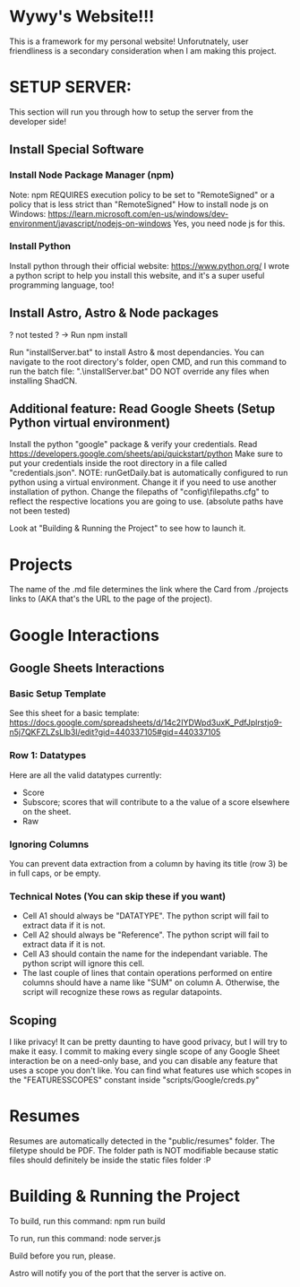 # Wywy's Website!!!
This is a framework for my personal website! Unforutnately, user friendliness is a secondary consideration when I am making this project.

# SETUP SERVER:
This section will run you through how to setup the server from the developer side!
## Install Special Software
### Install Node Package Manager (npm)
Note: npm REQUIRES execution policy to be set to "RemoteSigned" or a policy that is less strict than "RemoteSigned"
How to install node js on Windows: https://learn.microsoft.com/en-us/windows/dev-environment/javascript/nodejs-on-windows
Yes, you need node js for this.

### Install Python
Install python through their official website: https://www.python.org/
I wrote a python script to help you install this website, and it's a super useful programming language, too!

## Install Astro, Astro & Node packages
? not tested ? -> Run npm install

Run "installServer.bat" to install Astro & most dependancies.
You can navigate to the root directory's folder, open CMD, and run this command to run the batch file: ".\installServer.bat"
DO NOT override any files when installing ShadCN.

## Additional feature: Read Google Sheets (Setup Python virtual environment)
Install the python "google" package & verify your credentials. Read https://developers.google.com/sheets/api/quickstart/python
Make sure to put your credentials inside the root directory in a file called "credentials.json".
NOTE: runGetDaily.bat is automatically configured to run python using a virtual environment. Change it if you need to use another installation of python.
Change the filepaths of "config\filepaths.cfg" to reflect the respective locations you are going to use. (absolute paths have not been tested)

Look at "Building & Running the Project" to see how to launch it.

# Projects
The name of the .md file determines the link where the Card from ./projects links to (AKA that's the URL to the page of the project).

# Google Interactions

## Google Sheets Interactions
### Basic Setup Template
See this sheet for a basic template:
https://docs.google.com/spreadsheets/d/14c2IYDWpd3uxK_PdfJplrstjo9-n5j7QKFZLZsLIb3I/edit?gid=440337105#gid=440337105

### Row 1: Datatypes
Here are all the valid datatypes currently:
* Score
* Subscore; scores that will contribute to a the value of a score elsewhere on the sheet.
* Raw

### Ignoring Columns
You can prevent data extraction from a column by having its title (row 3) be in full caps, or be empty.

### Technical Notes (You can skip these if you want)
* Cell A1 should always be "DATATYPE". The python script will fail to extract data if it is not.
* Cell A2 should always be "Reference". The python script will fail to extract data if it is not.
* Cell A3 should contain the name for the independant variable. The python script will ignore this cell.
* The last couple of lines that contain operations performed on entire columns should have a name like "SUM" on column A. Otherwise, the script will recognize these rows as regular datapoints.

## Scoping
I like privacy! It can be pretty daunting to have good privacy, but I will try to make it easy. I commit to making every single scope of any Google Sheet interaction be on a need-only base, and you can disable any feature that uses a scope you don't like. You can find what features use which scopes in the "FEATURESSCOPES" constant inside "scripts/Google/creds.py"

# Resumes
Resumes are automatically detected in the "public/resumes" folder. The filetype should be PDF. The folder path is NOT modifiable because static files should definitely be inside the static files folder :P 

# Building & Running the Project
To build, run this command: npm run build

To run, run this command: node server.js

Build before you run, please.

Astro will notify you of the port that the server is active on.